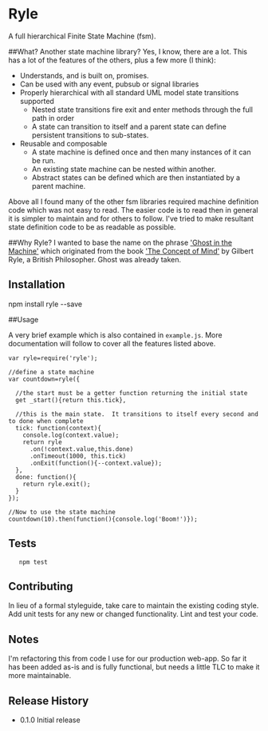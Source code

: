 Ryle
====
A full hierarchical Finite State Machine (fsm).

##What?  Another state machine library?
Yes, I know, there are a lot.  This has a lot of the features of the others, plus a few more (I think):
- Understands, and is built on, promises.
- Can be used with any event, pubsub or signal libraries
- Properly hierarchical with all standard UML model state transitions supported
  - Nested state transitions fire exit and enter methods through the full path in order
  - A state can transition to itself and a parent state can define persistent transitions to sub-states.
- Reusable and composable
  - A state machine is defined once and then many instances of it can be run.
  - An existing state machine can be nested within another.
  - Abstract states can be defined which are then instantiated by a parent machine.

Above all I found many of the other fsm libraries required machine definition code which was not easy to read.
The easier code is to read then in general it is simpler to maintain and for others to follow.  I've tried to make resultant state definition code to be as readable as possible.

##Why Ryle?
I wanted to base the name on the phrase ['Ghost in the Machine'](https://en.wikipedia.org/wiki/Ghost_in_the_machine) which originated from the book ['The Concept of Mind'](https://en.wikipedia.org/wiki/The_Concept_of_Mind) by Gilbert Ryle, a British Philosopher.
   Ghost was already taken.
## Installation
  npm install ryle --save

##Usage

A very brief example which is also contained in `example.js`.  More documentation will follow to cover all the features listed above.
  
```
var ryle=require('ryle');

//define a state machine
var countdown=ryle({

  //the start must be a getter function returning the initial state
  get _start(){return this.tick},

  //this is the main state.  It transitions to itself every second and to done when complete
  tick: function(context){
    console.log(context.value);
    return ryle
      .on(!context.value,this.done)
      .onTimeout(1000, this.tick)
      .onExit(function(){--context.value});
  },
  done: function(){
    return ryle.exit();
  }
});

//Now to use the state machine
countdown(10).then(function(){console.log('Boom!')}); 
```  
 
## Tests
 
```
   npm test
```
## Contributing
 In lieu of a formal styleguide, take care to maintain the existing coding style.
 Add unit tests for any new or changed functionality. Lint and test your code.

## Notes
I'm refactoring this from code I use for our production web-app.  So far it has been added as-is and is fully functional, but needs a little TLC to make it more maintainable.


## Release History
- 0.1.0 Initial release